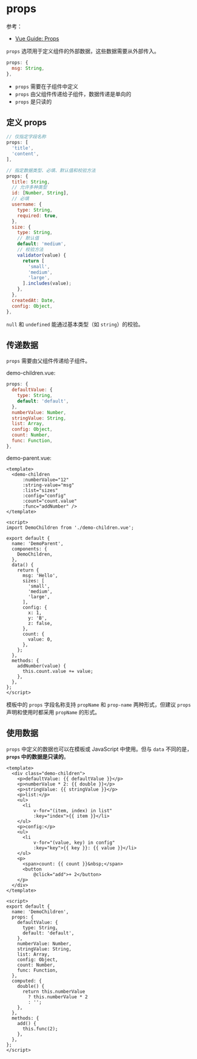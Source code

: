 # props

参考：

+ [Vue Guide: Props](https://v3.cn.vuejs.org/guide/component-props.html)

`props` 选项用于定义组件的外部数据，这些数据需要从外部传入。

```js
props: {
  msg: String,
},
```

+ `props` 需要在子组件中定义
+ `props` 由父组件传递给子组件，数据传递是单向的
+ `props` 是只读的

## 定义 props

```js
// 仅指定字段名称
props: [
  'title',
  'content',
],

// 指定数据类型、必填、默认值和校验方法
props: {
  title: String,
  // 允许多种类型
  id: [Number, String],
  // 必填
  username: {
    type: String,
    required: true,
  },
  size: {
    type: String,
    // 默认值
    default: 'medium',
    // 校验方法
    validator(value) {
      return [
        'small',
        'medium',
        'large',
      ].includes(value);
    },
  },
  createdAt: Date,
  config: Object,
},
```

`null` 和 `undefined` 能通过基本类型（如 `string`）的校验。

## 传递数据

`props` 需要由父组件传递给子组件。

demo-children.vue:

```js
props: {
  defaultValue: {
    type: String,
    default: 'default',
  },
  numberValue: Number,
  stringValue: String,
  list: Array,
  config: Object,
  count: Number,
  func: Function,
},
```

demo-parent.vue:

```vue
<template>
  <demo-children
      :numberValue="12"
      :string-value="msg"
      :list="sizes"
      :config="config"
      :count="count.value"
      :func="addNumber" />
</template>

<script>
import DemoChildren from './demo-children.vue';

export default {
  name: 'DemoParent',
  components: {
    DemoChildren,
  },
  data() {
    return {
      msg: 'Hello',
      sizes: [
        'small',
        'medium',
        'large',
      ],
      config: {
        x: 1,
        y: 'B',
        z: false,
      },
      count: {
        value: 0,
      },
    };
  },
  methods: {
    addNumber(value) {
      this.count.value += value;
    },
  },
};
</script>
```

模板中的 `props` 字段名称支持 `propName` 和 `prop-name` 两种形式，但建议 `props` 声明和使用时都采用 `propName` 的形式。

## 使用数据

`props` 中定义的数据也可以在模板或 JavaScript 中使用。但与 `data` 不同的是，**`props` 中的数据是只读的**。

```vue
<template>
  <div class="demo-children">
    <p>defaultValue: {{ defaultValue }}</p>
    <p>numberValue * 2: {{ double }}</p>
    <p>stringValue: {{ stringValue }}</p>
    <p>list:</p>
    <ul>
      <li
          v-for="(item, index) in list"
          :key="index">{{ item }}</li>
    </ul>
    <p>config:</p>
    <ul>
      <li
          v-for="(value, key) in config"
          :key="key">{{ key }}: {{ value }}</li>
    </ul>
    <p>
      <span>count: {{ count }}&nbsp;</span>
      <button
          @click="add">+ 2</button>
    </p>
  </div>
</template>

<script>
export default {
  name: 'DemoChildren',
  props: {
    defaultValue: {
      type: String,
      default: 'default',
    },
    numberValue: Number,
    stringValue: String,
    list: Array,
    config: Object,
    count: Number,
    func: Function,
  },
  computed: {
    double() {
      return this.numberValue
        ? this.numberValue * 2
        : '';
    },
  },
  methods: {
    add() {
      this.func(2);
    },
  },
};
</script>
```
